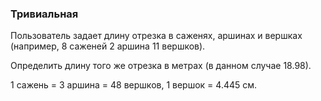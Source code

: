 ### Тривиальная

Пользователь задает длину отрезка в саженях, аршинах и вершках (например, 8 саженей 2 аршина 11 вершков).

Определить длину того же отрезка в метрах (в данном случае 18.98).

1 сажень = 3 аршина = 48 вершков, 1 вершок = 4.445 см.